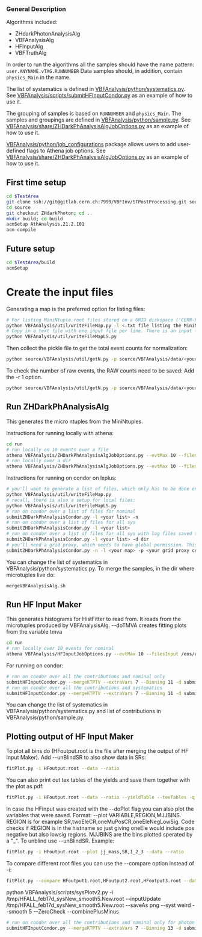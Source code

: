 ### General Description ###
Algorithms included: 
* ZHdarkPhotonAnalysisAlg
* VBFAnalysisAlg
* HFInputAlg
* VBFTruthAlg

In order to run the algorithms all the samples should have the name pattern: `user.ANYNAME.vTAG.RUNNUMBER` 
Data samples should, in addition, contain `physics_Main` in the name.

The list of systematics is defined in [VBFAnalysis/python/systematics.py](https://gitlab.cern.ch/VBFInv/STPostProcessing/-/blob/ZHdarkPhoton/VBFAnalysis/python/systematics.py). See [VBFAnalysis/scripts/submitHFInputCondor.py](https://gitlab.cern.ch/VBFInv/STPostProcessing/-/blob/ZHdarkPhoton/VBFAnalysis/scripts/submitHFInputCondor.py) as an example of how to use it.

The grouping of samples is based on `RUNNUMBER` and `physics_Main`. The samples and groupings are defined in [VBFAnalysis/python/sample.py](https://gitlab.cern.ch/VBFInv/STPostProcessing/-/blob/ZHdarkPhoton/VBFAnalysis/python/sample.py). See [VBFAnalysis/share/ZHDarkPhAnalysisAlgJobOptions.py](https://gitlab.cern.ch/VBFInv/STPostProcessing/-/blob/ZHdarkPhoton/VBFAnalysis/share/ZHDarkPhAnalysisAlgJobOptions.py) as an example of how to use it.

[VBFAnalysis/python/job_configurations](https://gitlab.cern.ch/VBFInv/STPostProcessing/-/tree/ZHdarkPhoton/VBFAnalysis/python/job_configuration) package allows users to add user-defined flags to Athena job options. See [VBFAnalysis/share/ZHDarkPhAnalysisAlgJobOptions.py](https://gitlab.cern.ch/VBFInv/STPostProcessing/-/blob/ZHdarkPhoton/VBFAnalysis/share/ZHDarkPhAnalysisAlgJobOptions.py) as an example of how to use it.


## First time setup ##

```bash
cd $TestArea
git clone ssh://git@gitlab.cern.ch:7999/VBFInv/STPostProcessing.git source/
cd source
git checkout ZHdarkPhoton; cd ..
mkdir build; cd build
acmSetup AthAnalysis,21.2.101
acm compile
```

## Future setup ##
```bash
cd $TestArea/build
acmSetup
```

# Create the input files
Generating a map is the preferred option for listing files:
```bash
# For listing MiniNtuple.root files stored on a GRID diskspace ('CERN-PROD_PHYS-HDBS')
python VBFAnalysis/util/writeFileMap.py -l <.txt file listing the MiniNtuple.root filenames> -o <output map name> -s <name of GRID diskspace>
# Copy in a text file with one input file per line. There is an input for text files from the GRID, and these can be overwritten preferring your local files.
python VBFAnalysis/util/writeFileMapLS.py 
```
Then collect the pickle file to get the total event counts for normalization:
```bash
python source/VBFAnalysis/util/getN.py -p source/VBFAnalysis/data/<your map from the previous step> -o fout.root
```
To check the number of raw events, the RAW counts need to be saved: Add the -r 1 option.
```bash
python source/VBFAnalysis/util/getN.py -p source/VBFAnalysis/data/<your map from the previous step> -o fout.root -r 1
```

## Run ZHDarkPhAnalysisAlg ##
This generates the micro ntuples from the MiniNtuples.

Instructions for running locally with athena:
```bash
cd run
# run locally on 10 events over a file
athena VBFAnalysis/ZHDarkPhAnalysisAlgJobOptions.py --evtMax 10 --filesInput /eos/atlas/atlascerngroupdisk/phys-hdbs/hlrs/yyd/nominal-v02/user.ssevova.ZHyyD_v02.700011.Sh_228_eegamma_pty7_EnhMaxpTVpTy.e7947_s3126_r9364_p3916_MiniNtuple.root/user.ssevova.21056957._000001.MiniNtuple.root - --currentVariation Nominal
# run locally over a dir
athena VBFAnalysis/ZHDarkPhAnalysisAlgJobOptions.py --evtMax 10 --filesInput /eos/atlas/atlascerngroupdisk/phys-hdbs/hlrs/yyd/nominal-v02/user.ssevova.ZHyyD_v02.700011.Sh_228_eegamma_pty7_EnhMaxpTVpTy.e7947_s3126_r9364_p3916_MiniNtuple.root/* - --currentVariation Nominal
```

Instructions for running on condor on lxplus:
```bash
# you'll want to generate a list of files, which only has to be done once. give it a comma separated list of input containers
python VBFAnalysis/util/writeFileMap.py
# recall, there is also a setup for local files:
python VBFAnalysis/util/writeFileMapLS.py
# run on condor over a list of files for nominal
submitZHDarkPhAnalysisCondor.py -l <your list> -n
# run on condor over a list of files for all sys
submitZHDarkPhAnalysisCondor.py -l <your list>
# run on condor over a list of files for all sys with log files saved to a specific dir
submitZHDarkPhAnalysisCondor.py -l <your list> -d dir
# you'll need a grid proxy, which needs to have global permission. This is in the /tmp/x509*. Use the -p option. -l is for the map of the files at chicago on RUCIO
submitZHDarkPhAnalysisCondor.py -n -l <your map> -p <your grid proxy cert> -f <your norm file> --TightSkim
```

You can change the list of systematics in VBFAnalysis/python/systematics.py.
To merge the samples, in the dir where microtuples live do:
```bash
mergeVBFAnalysisAlg.sh
```


## Run HF Input Maker ##
This generates histograms for HistFitter to read from. It reads from the microtuples produced by VBFAnalysisAlg.
     --doTMVA creates fitting plots from the variable tmva
```bash
cd run
# run locally over 10 events for nominal
athena VBFAnalysis/HFInputJobOptions.py --evtMax 10 --filesInput /eos/user/r/rzou/v04/microtuples/Z_strongNominal364100_000001.root - --currentVariation Nominal
```
For running on condor:
```bash
# run on condor over all the contributions and nominal only
submitHFInputCondor.py --mergeKTPTV --extraVars 7 --Binning 11 -d submitTest -i /home/schae/testarea/HInv/runSherpa227/v34ATight120/ -n --slc7
# run on condor over all the contributions and systematics
submitHFInputCondor.py --mergeKTPTV --extraVars 7 --Binning 11 -d submitTest -i /home/schae/testarea/HInv/runSherpa227/v34ATight120/ --slc7
```
You can change the list of systematics in VBFAnalysis/python/systematics.py and list of contributions in VBFAnalysis/python/sample.py.

## Plotting output of HF Input Maker ##
To plot all bins do (HFoutput.root is the file after merging the output of HF Input Maker). Add --unBlindSR to also show data in SRs:
```bash
fitPlot.py -i HFoutput.root --data --ratio
```
You can also print out tex tables of the yields and save them together with the plot as pdf:
```bash
fitPlot.py -i HFoutput.root --data --ratio --yieldTable --texTables -q --saveAs pdf
```
In case the HFinput was created with the --doPlot flag you can also plot the variables that were saved. Format: --plot VARIABLE,REGION,MJJBINS. REGION is for example SR,twoEleCR,oneMuPosCR,oneEleNegLowSig. Code checks if REGION is in the histname so just giving oneEle would include pos negative but also lowsig regions. MJJBINS are the bins plotted sperated by a "\_". To unblind use --unBlindSR. Example:
```bash
fitPlot.py -i HFoutput.root --plot jj_mass,SR,1_2_3 --data --ratio
```
To compare different root files you can use the --compare option instead of -i:
```bash
fitPlot.py --compare HFoutput1.root,HFoutput2.root,HFoutput3.root --data --ratio --yieldTable --texTables -q --saveAs png
```

python VBFAnalysis/scripts/sysPlotv2.py -i  /tmp/HFALL_feb17d_sysNew_smooth5.New.root  --inputUpdate /tmp/HFALL_feb17d_sysNew_smooth5.New.root       --saveAs png   --syst weird  --smooth 5 --ZeroCheck --combinePlusMinus

```bash
# run on condor over all the contributions and nominal only for photon analysis
submitHFInputCondor.py --mergeKTPTV --extraVars 7 --Binning 13 -d submitTest -i /home/schae/testarea/HInv/runSherpa227/v34ATight120/ -n --slc7 --doVBFMETGam
```